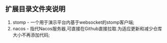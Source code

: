 ## 扩展目录文件夹说明
1. stomp - 一个用于演示平台内基于websocket的stomp客户端;
2. nacos - 指代Nacos服务器,可直接在Github直接拉取.为适应更新和减少仓库大小不再添加代码;
